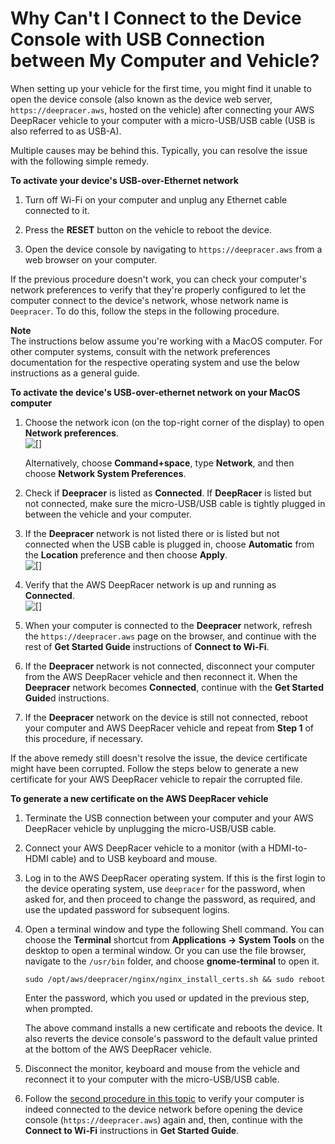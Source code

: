# Why Can't I Connect to the Device Console with USB Connection between My Computer and Vehicle?<a name="deepracer-troubleshooting-connect-to-deepracer.aws"></a>

When setting up your vehicle for the first time, you might find it unable to open the device console \(also known as the device web server, `https://deepracer.aws`, hosted on the vehicle\) after connecting your AWS DeepRacer vehicle to your computer with a micro\-USB/USB cable \(USB is also referred to as USB\-A\)\. 

Multiple causes may be behind this\. Typically, you can resolve the issue with the following simple remedy\.<a name="deepracer-activate-device-network-simple-remedy"></a>

**To activate your device's USB\-over\-Ethernet network**

1. Turn off Wi\-Fi on your computer and unplug any Ethernet cable connected to it\.

1. Press the **RESET** button on the vehicle to reboot the device\.

1. Open the device console by navigating to `https://deepracer.aws` from a web browser on your computer\.

If the previous procedure doesn't work, you can check your computer's network preferences to verify that they're properly configured to let the computer connect to the device's network, whose network name is `Deepracer`\. To do this, follow the steps in the following procedure\.

**Note**  
The instructions below assume you're working with a MacOS computer\. For other computer systems, consult with the network preferences documentation for the respective operating system and use the below instructions as a general guide\.<a name="deepracer-activate-device-usb-over-ethernet-network-on-computer"></a>

**To activate the device's USB\-over\-ethernet network on your MacOS computer**

1. Choose the network icon \(on the top\-right corner of the display\) to open **Network preferences**\.  
![\[\]](http://docs.aws.amazon.com/deepracer/latest/developerguide/images/deepracer-troubleshooting-macos-network-dropdown-list.png)

   Alternatively, choose **Command\+space**, type **Network**, and then choose **Network System Preferences**\.

1. Check if **Deepracer** is listed as **Connected**\. If **DeepRacer** is listed but not connected, make sure the micro\-USB/USB cable is tightly plugged in between the vehicle and your computer\. 

1. If the **Deepracer** network is not listed there or is listed but not connected when the USB cable is plugged in, choose **Automatic** from the **Location** preference and then choose **Apply**\.  
![\[\]](http://docs.aws.amazon.com/deepracer/latest/developerguide/images/deepracer-troubleshooting-macos-network-automatic-location.png)

1. Verify that the AWS DeepRacer network is up and running as **Connected**\.  
![\[\]](http://docs.aws.amazon.com/deepracer/latest/developerguide/images/deepracer-troubleshooting-macos-usb-over-ethernet-network-connected.png)

1. When your computer is connected to the **Deepracer** network, refresh the `https://deepracer.aws` page on the browser, and continue with the rest of **Get Started Guide** instructions of **Connect to Wi\-Fi**\.

1. If the **Deepracer** network is not connected, disconnect your computer from the AWS DeepRacer vehicle and then reconnect it\. When the **Deepracer** network becomes **Connected**, continue with the **Get Started Guide**d instructions\.

1. If the **Deepracer** network on the device is still not connected, reboot your computer and AWS DeepRacer vehicle and repeat from **Step 1** of this procedure, if necessary\.

If the above remedy still doesn't resolve the issue, the device certificate might have been corrupted\. Follow the steps below to generate a new certificate for your AWS DeepRacer vehicle to repair the corrupted file\. 

**To generate a new certificate on the AWS DeepRacer vehicle**

1. Terminate the USB connection between your computer and your AWS DeepRacer vehicle by unplugging the micro\-USB/USB cable\.

1. Connect your AWS DeepRacer vehicle to a monitor \(with a HDMI\-to\-HDMI cable\) and to USB keyboard and mouse\.

1. Log in to the AWS DeepRacer operating system\. If this is the first login to the device operating system, use `deepracer` for the password, when asked for, and then proceed to change the password, as required, and use the updated password for subsequent logins\.

1. Open a terminal window and type the following Shell command\. You can choose the **Terminal** shortcut from **Applications \-> System Tools** on the desktop to open a terminal window\. Or you can use the file browser, navigate to the `/usr/bin` folder, and choose **gnome\-terminal** to open it\.

   ```
   sudo /opt/aws/deepracer/nginx/nginx_install_certs.sh && sudo reboot
   ```

   Enter the password, which you used or updated in the previous step, when prompted\.

   The above command installs a new certificate and reboots the device\. It also reverts the device console's password to the default value printed at the bottom of the AWS DeepRacer vehicle\.

1. Disconnect the monitor, keyboard and mouse from the vehicle and reconnect it to your computer with the micro\-USB/USB cable\.

1. Follow the [ second procedure in this topic](#deepracer-activate-device-usb-over-ethernet-network-on-computer) to verify your computer is indeed connected to the device network before opening the device console \(`https://deepracer.aws`\) again and, then, continue with the **Connect to Wi\-Fi** instructions in **Get Started Guide**\.